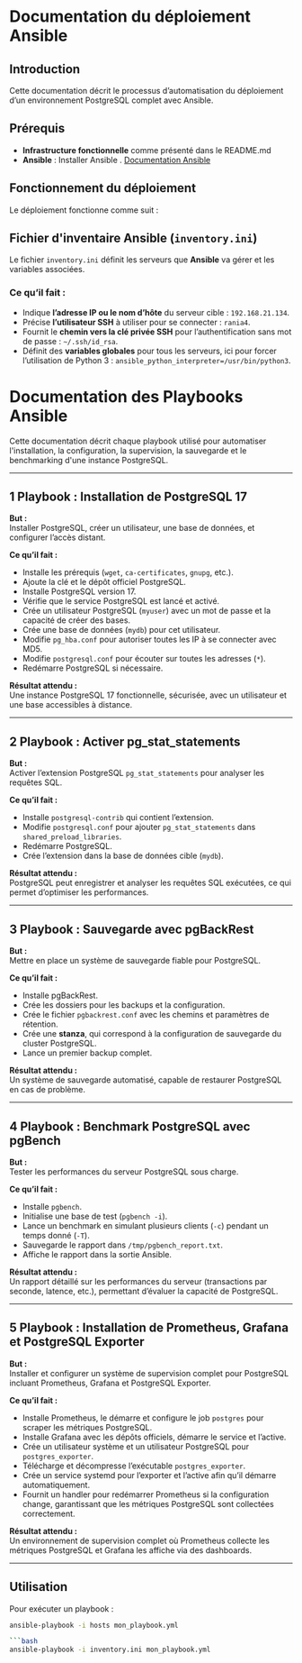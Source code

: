 # Documentation du déploiement Ansible

## Introduction

Cette documentation décrit le processus d’automatisation du déploiement d’un environnement PostgreSQL complet avec Ansible.

## Prérequis

- **Infrastructure fonctionnelle** comme présenté dans le README.md
- **Ansible** : Installer Ansible . [Documentation Ansible](https://docs.ansible.com/ansible/latest/installation_guide/index.html)

## Fonctionnement du déploiement

Le déploiement fonctionne comme suit :

##  Fichier d'inventaire Ansible (`inventory.ini`)

Le fichier `inventory.ini` définit les serveurs que **Ansible** va gérer et les variables associées.

### Ce qu’il fait :

- Indique **l’adresse IP ou le nom d’hôte** du serveur cible : `192.168.21.134`.  
- Précise **l’utilisateur SSH** à utiliser pour se connecter : `rania4`.  
- Fournit le **chemin vers la clé privée SSH** pour l’authentification sans mot de passe : `~/.ssh/id_rsa`.  
- Définit des **variables globales** pour tous les serveurs, ici pour forcer l’utilisation de Python 3 : `ansible_python_interpreter=/usr/bin/python3`.

#  Documentation des Playbooks Ansible

Cette documentation décrit chaque playbook utilisé pour automatiser l'installation, la configuration, la supervision, la sauvegarde et le benchmarking d'une instance PostgreSQL.

---

## 1 Playbook : Installation de PostgreSQL 17

**But :**  
Installer PostgreSQL, créer un utilisateur, une base de données, et configurer l’accès distant.

**Ce qu’il fait :**  
- Installe les prérequis (`wget`, `ca-certificates`, `gnupg`, etc.).  
- Ajoute la clé et le dépôt officiel PostgreSQL.  
- Installe PostgreSQL version 17.  
- Vérifie que le service PostgreSQL est lancé et activé.  
- Crée un utilisateur PostgreSQL (`myuser`) avec un mot de passe et la capacité de créer des bases.  
- Crée une base de données (`mydb`) pour cet utilisateur.  
- Modifie `pg_hba.conf` pour autoriser toutes les IP à se connecter avec MD5.  
- Modifie `postgresql.conf` pour écouter sur toutes les adresses (`*`).  
- Redémarre PostgreSQL si nécessaire.

**Résultat attendu :**  
Une instance PostgreSQL 17 fonctionnelle, sécurisée, avec un utilisateur et une base accessibles à distance.

---

## 2 Playbook : Activer pg_stat_statements

**But :**  
Activer l’extension PostgreSQL `pg_stat_statements` pour analyser les requêtes SQL.

**Ce qu’il fait :**  
- Installe `postgresql-contrib` qui contient l’extension.  
- Modifie `postgresql.conf` pour ajouter `pg_stat_statements` dans `shared_preload_libraries`.  
- Redémarre PostgreSQL.  
- Crée l’extension dans la base de données cible (`mydb`).

**Résultat attendu :**  
PostgreSQL peut enregistrer et analyser les requêtes SQL exécutées, ce qui permet d’optimiser les performances.

---

## 3 Playbook : Sauvegarde avec pgBackRest

**But :**  
Mettre en place un système de sauvegarde fiable pour PostgreSQL.

**Ce qu’il fait :**  
- Installe pgBackRest.  
- Crée les dossiers pour les backups et la configuration.  
- Crée le fichier `pgbackrest.conf` avec les chemins et paramètres de rétention.  
- Crée une **stanza**, qui correspond à la configuration de sauvegarde du cluster PostgreSQL.  
- Lance un premier backup complet.

**Résultat attendu :**  
Un système de sauvegarde automatisé, capable de restaurer PostgreSQL en cas de problème.

---

## 4 Playbook : Benchmark PostgreSQL avec pgBench

**But :**  
Tester les performances du serveur PostgreSQL sous charge.

**Ce qu’il fait :**  
- Installe `pgbench`.  
- Initialise une base de test (`pgbench -i`).  
- Lance un benchmark en simulant plusieurs clients (`-c`) pendant un temps donné (`-T`).  
- Sauvegarde le rapport dans `/tmp/pgbench_report.txt`.  
- Affiche le rapport dans la sortie Ansible.

**Résultat attendu :**  
Un rapport détaillé sur les performances du serveur (transactions par seconde, latence, etc.), permettant d’évaluer la capacité de PostgreSQL.

---

## 5 Playbook : Installation de Prometheus, Grafana et PostgreSQL Exporter

**But :**  
Installer et configurer un système de supervision complet pour PostgreSQL incluant Prometheus, Grafana et PostgreSQL Exporter.

**Ce qu’il fait :**  
- Installe Prometheus, le démarre et configure le job `postgres` pour scraper les métriques PostgreSQL.  
- Installe Grafana avec les dépôts officiels, démarre le service et l’active.  
- Crée un utilisateur système et un utilisateur PostgreSQL pour `postgres_exporter`.  
- Télécharge et décompresse l’exécutable `postgres_exporter`.  
- Crée un service systemd pour l’exporter et l’active afin qu’il démarre automatiquement.  
- Fournit un handler pour redémarrer Prometheus si la configuration change, garantissant que les métriques PostgreSQL sont collectées correctement.

**Résultat attendu :**  
Un environnement de supervision complet où Prometheus collecte les métriques PostgreSQL et Grafana les affiche via des dashboards.

---

##  Utilisation

Pour exécuter un playbook :  

```bash
ansible-playbook -i hosts mon_playbook.yml

```bash
ansible-playbook -i inventory.ini mon_playbook.yml
